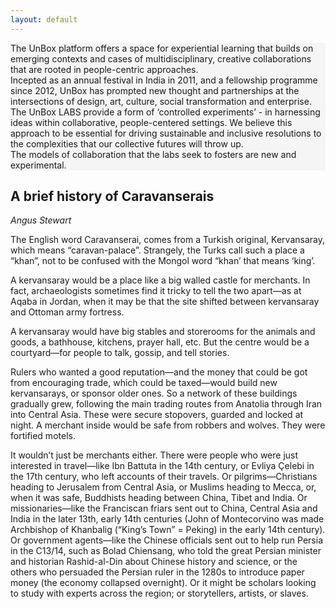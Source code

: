 ```yaml
---
layout: default
---
```


<div style="background-color: whitesmoke;"><p>The UnBox platform offers a space for experiential learning that builds on emerging contexts and cases of multidisciplinary, creative collaborations that are rooted in people-centric approaches.
<br/>
Incepted as an annual festival in India in 2011, and a fellowship programme since 2012, UnBox has prompted new thought and partnerships at the intersections of design, art, culture, social transformation and enterprise.
<br/>
The UnBox LABS provide a form of ‘controlled experiments’ - in harnessing ideas within collaborative, people-centered settings. We believe this approach to be essential for driving sustainable and inclusive resolutions to the complexities that our collective futures will throw up.
<br/>
The models of collaboration that the labs seek to fosters are new and experimental.</p></div>


## A brief history of Caravanserais
_Angus Stewart_

The English word Caravanserai, comes from a Turkish original, Kervansaray, which means “caravan-palace”. Strangely, the Turks call such a place a “khan”, not to be confused with the Mongol word “khan’ that means ‘king’.

A kervansaray would be a place like a big walled castle for merchants. In fact, archaeologists sometimes find it tricky to tell the two apart—as at Aqaba in Jordan, when it may be that the site shifted between kervansaray and Ottoman army fortress.

A kervansaray would have big stables and storerooms for the animals and goods, a bathhouse, kitchens, prayer hall, etc. But the centre would be a courtyard—for people to talk, gossip, and tell stories.

Rulers who wanted a good reputation—and the money that could be got from encouraging trade, which could be taxed—would build new kervansarays, or sponsor older ones. So a network of these buildings
gradually grew, following the main trading routes from Anatolia through Iran into Central Asia. These were secure stopovers, guarded and locked at night. A merchant inside would be safe from robbers and wolves. They were fortified motels.

It wouldn’t just be merchants either. There were people who were just interested in travel—like Ibn Battuta in the 14th century, or Evliya Çelebi in the 17th century, who left accounts of their travels. Or pilgrims—Christians heading to Jerusalem from Central Asia, or Muslims heading to Mecca, or, when it was safe, Buddhists heading between China, Tibet and India. Or missionaries—like the Franciscan friars sent out to China, Central Asia and India in the later 13th, early 14th centuries (John of Montecorvino was made Archbishop of Khanbalig (“King’s Town” = Peking) in the early 14th century). Or government agents—like the Chinese officials sent out to help run Persia in the C13/14, such as Bolad Chiensang, who told the great Persian minister and historian Rashid-al-Din about Chinese history
and science, or the others who persuaded the Persian ruler in the 1280s to introduce paper money (the economy collapsed overnight). Or it might be scholars looking to study with experts across the region; or storytellers, artists, or slaves.

<!-- ## Introduction

* [A brief history of Caravanserais (Angus Stewart)](01.html)

## 1. Caravans<br />Past, Present, Future

1. [Why a Caravan (Babitha George)](1_01.html)
2. [We take the Golden Road to Aberystwyth (Andrew Prescott)](1_02.html)
3. [An Epic Meeting of Two Worlds (Ayaz Basrai)](1_03.html)
4. [Slow Convenings (Michelle Thorne)](1_04.html)
5. [Super Collaboration Highway (Jon Rogers)](1_05.html)
6. [Fragments of (Dis)Connection (Annette Mees)](1_06.html)

## 2. Rethinking Making<br />Myself, My practice, The city, Objects

1. [34 go mad in Ahmedabad (Adrian Cockle)](2_01.html)
2. [Chewing the Cud (Archana Prasad)](2_02.html)
3. [Post LAB Reflection (Akshay Roongta)](2_03.html)
4. [Museums Without Walls (Pete Collard)](2_04.html)
5. [Camera Things (Sara Legg)](2_05.html)
6. [Immersions (Laura de Reynal)](2_06.html)
7. [Story of a Caravan Journey (Reuben Jacob)](2_07.html)

## 3. Making Something

1. [A Word of Advice to Myself as A Student (Michael Henretty)](3_01.html)
2. [Journal Entry (Sean Kingsley)](3_02.html)
3. [Dumb Inside (Michelle Thorne Michael Henretty Shashank Sriram)](3_03.html)
4. [Conductive Contract (Michelle Thorne Shashank Sriram)](3_04.html)
5. [Diyas Thinking Through Making (Jayne Wallace)](3_05.html)
6. [Unbox Redux (Gary Stewart)](3_06.html)
7. [Finding Chemistry: Clay, Metal, Leather (Sean Kingsley & Jayne Wallace)](3_07.html)
8. [Excepts from a Diary of a Journey, 3PM Daily (Irini Papadimitriou Kingsley)](3_08.html)


## 4. Digital Futures / Future Digital

1. [Digital India (Jon Rogers)](4_01.html)
2. [Learning from Openness (David Ascher)](4_02.html)
3. [The Jugaad of Code (Bobby Richter)](4_03.html)
4. [An Ethical Guide to the Internet of Things (Michelle Thorne, Bobby Richter, Michael Henretty, David Ascher, Vladan Joler)](4_04.html)
5. [The Order of the Dark Temple (Vladan Joler)](4_05.html)

## 5. The Ending

1. [A Quest in Fog Juggling (Jon Rogers)](5_01.html)
2. [What is a Chai Gate? (A few people)](5_02.html) -->
